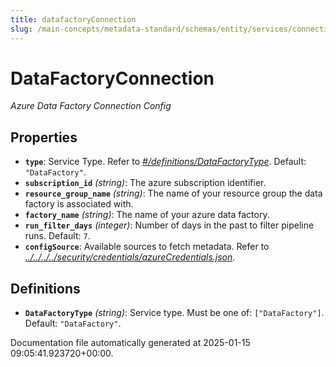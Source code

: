```yaml
---
title: datafactoryConnection
slug: /main-concepts/metadata-standard/schemas/entity/services/connections/pipeline/datafactoryconnection
---
```


# DataFactoryConnection

*Azure Data Factory Connection Config*

## Properties

- **`type`**: Service Type. Refer to *[#/definitions/DataFactoryType](#definitions/DataFactoryType)*. Default: `"DataFactory"`.
- **`subscription_id`** *(string)*: The azure subscription identifier.
- **`resource_group_name`** *(string)*: The name of your resource group the data factory is associated with.
- **`factory_name`** *(string)*: The name of your azure data factory.
- **`run_filter_days`** *(integer)*: Number of days in the past to filter pipeline runs. Default: `7`.
- **`configSource`**: Available sources to fetch metadata. Refer to *[../../../../security/credentials/azureCredentials.json](#/../../../security/credentials/azureCredentials.json)*.
## Definitions

- **`DataFactoryType`** *(string)*: Service type. Must be one of: `["DataFactory"]`. Default: `"DataFactory"`.


Documentation file automatically generated at 2025-01-15 09:05:41.923720+00:00.
